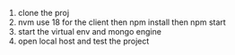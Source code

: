 1. clone the proj
2. nvm use 18 for the client then npm install then npm start
3. start the virtual env and mongo engine
4. open local host and test the project
